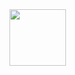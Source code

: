 
<g align="center"> 
  <img src="https://media.giphy.com/media/27IHkq3vCkyQ8V7ntv/giphy.gif" width="100"/>
</g>
